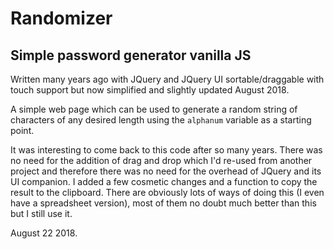 # Randomizer

## Simple password generator vanilla JS

Written many years ago with JQuery and JQuery UI sortable/draggable with touch support but now simplified and slightly updated August 2018.

A simple web page which can be used to generate a random string of characters of any desired length using the `alphanum` variable as a starting point.

It was interesting to come back to this code after so many years. There was no need for the addition of drag and drop which I'd re-used from another project and therefore there was no need for the overhead of JQuery and its UI companion. I added a few cosmetic changes and a function to copy the result to the clipboard. There are obviously lots of ways of doing this (I even have a spreadsheet version), most of them no doubt much better than this but I still use it.

August 22 2018.